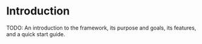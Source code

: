 # Introduction

TODO: An introduction to the framework, its purpose and goals, its features, and a quick start guide.

